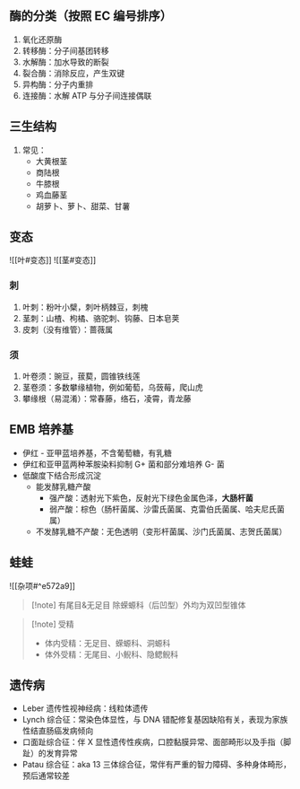 ## 酶的分类（按照 EC 编号排序）
1. 氧化还原酶
2. 转移酶：分子间基团转移
3. 水解酶：加水导致的断裂
4. 裂合酶：消除反应，产生双键
5. 异构酶：分子内重排
6. 连接酶：水解 ATP 与分子间连接偶联
## 三生结构
1. 常见：
	- 大黄根茎
	- 商陆根
	- 牛膝根
	- 鸡血藤茎
	- 胡萝卜、萝卜、甜菜、甘薯
## 变态

![[叶#变态]] ![[茎#变态]]

### 刺
1. 叶刺：粉叶小檗，刺叶柄棘豆，刺槐
2. 茎刺：山楂、枸橘、骆驼刺、钩藤、日本皂荚
3. 皮刺（没有维管）：蔷薇属
### 须
1. 叶卷须：豌豆，菝葜，圆锥铁线莲
2. 茎卷须：多数攀缘植物，例如葡萄，乌蔹莓，爬山虎
3. 攀缘根（易混淆）：常春藤，络石，凌霄，青龙藤
## EMB 培养基
- 伊红 - 亚甲蓝培养基，不含葡萄糖，有乳糖
- 伊红和亚甲蓝两种苯胺染料抑制 G+ 菌和部分难培养 G- 菌
- 低酸度下结合形成沉淀
	- 能发酵乳糖产酸
		- 强产酸：透射光下紫色，反射光下绿色金属色泽，**大肠杆菌**
		- 弱产酸：棕色（肠杆菌属、沙雷氏菌属、克雷伯氏菌属、哈夫尼氏菌属）
	- 不发酵乳糖不产酸：无色透明（变形杆菌属、沙门氏菌属、志贺氏菌属）
## 蛙蛙

![[杂项#^e572a9]]

> [!note] 有尾目&无足目
> 除蝾螈科（后凹型）外均为双凹型锥体

> [!note] 受精
> - 体内受精：无足目、蝾螈科、洞螈科
> - 体外受精：无尾目、小鲵科、隐鳃鲵科

## 遗传病
- Leber 遗传性视神经病：线粒体遗传
- Lynch 综合征：常染色体显性，与 DNA 错配修复基因缺陷有关，表现为家族性结直肠癌发病倾向
- 口面趾综合征：伴 X 显性遗传性疾病，口腔黏膜异常、面部畸形以及手指（脚趾）的发育异常
- Patau 综合征：aka 13 三体综合征，常伴有严重的智力障碍、多种身体畸形，预后通常较差
	
